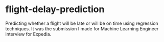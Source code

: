 # flight-delay-prediction
Predicting whether a flight will be late or will be on time using regression techniques. It was the submission I made for Machine Learning Engineer interview for Expedia.
